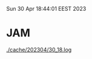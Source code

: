 Sun 30 Apr 18:44:01 EEST 2023
# JAM
<a href='./cache/202304/30_18.log'>./cache/202304/30_18.log</a>
